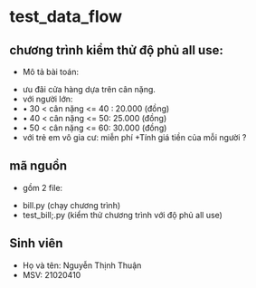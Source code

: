 # test_data_flow
## chương trình kiểm thử độ phủ all use:
* Mô tả bài toán:
+ ưu đãi cửa hàng dựa trên cân nặng.
+ với người lớn:
+ •	30 < cân nặng <= 40 : 	20.000 (đồng)
+ •	40 < cân nặng <= 50: 	25.000 (đồng)
+ •	50 < cân nặng <= 60: 	30.000 (đồng)
+ với trẻ em vô gia cư: miễn phí
+Tính giá tiền của mỗi người ?

## mã nguồn
* gồm 2 file:
+ bill.py (chạy chương trình)
+ test_bill;.py (kiểm thử chương trình với độ phủ all use)
## Sinh viên
+ Họ và tên: Nguyễn Thịnh Thuận
+ MSV: 21020410
